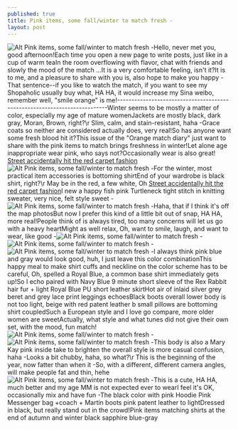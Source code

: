 ```yaml
---
published: true
title: Pink items, some fall/winter to match fresh -
layout: post
---
```

![Alt Pink items, some fall/winter to match fresh -](https://c2.staticflickr.com/8/7622/27617084240_ef8690bcbf.jpg)Hello, never met you, good afternoon!Each time you open a new page to write posts, just like in a cup of warm teaIn the room overflowing with flavor, chat with friends and slowly the mood of the match ...It is a very comfortable feeling, isn\'t it?It is to me, and a pleasure to share with you is, also hope to make you happy -That sentence--if you like to watch the match, if you want to see my Shopaholic usually buy what, HA HA, it would increase my Sina weibo, remember well, \"smile orange\" is me!--------------------------------------------------------------------------Winter seems to be mostly a matter of color, especially my age of mature womenJackets are mostly black, dark gray, Moran, Brown, right?\r Slim, calm, and stain-resistant, haha -Grace coats so neither are considered actually does, very real!So has anyone want some fresh blood hit it?This issue of the \"Orange match diary\" just want to share with the pink items to match brings freshness in winter!Let alone age inappropriate wear pink, who says not?Occasionally wear is also great! [Street accidentally hit the red carpet fashion](http://www.jigcase.com/2016/06/08/street-accidentally-hit-the-red-carpet-fashion-icon-wore-the-wrong-clothes/)![Alt Pink items, some fall/winter to match fresh -](https://c2.staticflickr.com/8/7197/27617094380_151afdb78b_b.jpg)For the winter, most practical item accessories is bottoming shirtEnd of your wardrobe is black shirt, right?\r May be in the red, a few white, Oh [Street accidentally hit the red carpet fashion](http://www.jigcase.com/2016/06/08/street-accidentally-hit-the-red-carpet-fashion-icon-wore-the-wrong-clothes/)I new a happy fish pink Turtleneck tight stitch in knitting sweater, very nice, felt style sweet -![Alt Pink items, some fall/winter to match fresh -](https://c2.staticflickr.com/8/7326/27282976963_36c9d55ea5_b.jpg)Haha, that if I think it\'s off the map photosBut now I prefer this kind of a little bit out of snap, HA HA, more real!People think of is always tired, too many concerns will let us go with a heavy heartMight as well relax, Oh, want to smile, laugh, and want to wear, like good -![Alt Pink items, some fall/winter to match fresh -](https://c2.staticflickr.com/8/7396/27818617691_b9d6ed53b4_b.jpg)![Alt Pink items, some fall/winter to match fresh -](https://c2.staticflickr.com/8/7525/27282991233_6b164c2d3d_b.jpg)![Alt Pink items, some fall/winter to match fresh -](https://c2.staticflickr.com/8/7782/27283074554_311bd5ce35_b.jpg)I always think pink blue and gray would look good, huh, I just leave this color combinationThis happy meal to make shirt cuffs and neckline on the color scheme has to be careful, Oh, spelled a Royal Blue, a common base shirt immediately gets up!So I echo paired with Navy Blue 9 minute short sleeve of the Rex Rabbit hair fur + light Royal Blue PU short leather skirtHot air of inlaid silver grey beret and grey lace print leggings echoesBlack boots overall lower body is not too light, beige with red patent leather b small pillows are bottoming shirt coupledSuch a European style and I love go compare, more older women are sweetActually, what style and what tunes did not give their own set, with the mood, fun match!![Alt Pink items, some fall/winter to match fresh -](https://c2.staticflickr.com/8/7593/27283006673_bc5c0bf7d5_z.jpg)![Alt Pink items, some fall/winter to match fresh -](https://c2.staticflickr.com/8/7543/27860442586_f6882bfb30_b.jpg)This body is also a Mary Kay pink inside take to brighten the overall style is more casual confusion, haha -Looks a bit chubby, haha, so what?\r This is the beginning of the year, now fatter than when it -So, with a different, different camera angles, will make people fat and thin, hehe![Alt Pink items, some fall/winter to match fresh -](https://c2.staticflickr.com/8/7544/27794200202_c0b843e39d_b.jpg)This is a cute, HA HA, much better and my age MM is not expected ever to wearI feel it\'s OK, occasionally mix and have fun -The black color with pink Hoodie Pink Messenger bag +coach + Martin boots pink patent leather to lightDressed in black, but really stand out in the crowd!Pink items matching shirts at the end of autumn and winter black sapphire blue-gray